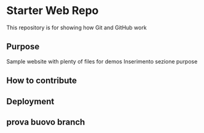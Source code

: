 # Starter Web Repo

This repository is for showing how Git and GitHub work

## Purpose

Sample website with plenty of files for demos
Inserimento sezione purpose

## How to contribute

## Deployment

## prova buovo branch
